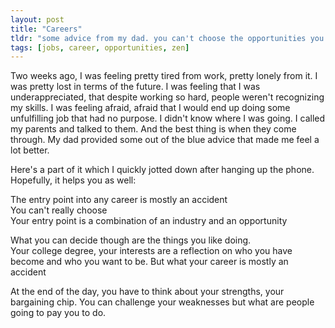```yaml
---
layout: post
title: "Careers"
tldr: "some advice from my dad. you can't choose the opportunities you are given"
tags: [jobs, career, opportunities, zen]
---
```


Two weeks ago, I was feeling pretty tired from work, pretty lonely from it. I was pretty lost in terms of the future. I was feeling that I was underappreciated, that despite working so hard, people weren't recognizing my skills. I was feeling afraid, afraid that I would end up doing some unfulfilling job that had no purpose. I didn't know where I was going. I called my parents and talked to them. And the best thing is when they come through. My dad provided some out of the blue advice that made me feel a lot better.

Here's a part of it which I quickly jotted down after hanging up the phone. Hopefully, it helps you as well:

The entry point into any career is mostly an accident  
You can't really choose  
Your entry point is a combination of an industry and an opportunity

What you can decide though are the things you like doing.  
Your college degree, your interests are a reflection on who you have become and who you want to be. But what your career is mostly an accident

At the end of the day, you have to think about your strengths, your bargaining chip. You can challenge your weaknesses but what are people going to pay you to do.



